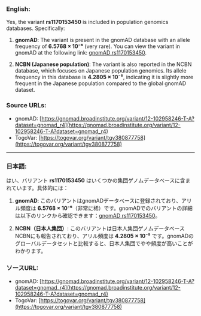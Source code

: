 ### English:
Yes, the variant **rs1170153450** is included in population genomics databases. Specifically:

1. **gnomAD**: The variant is present in the gnomAD database with an allele frequency of **6.5768 × 10⁻⁶** (very rare). You can view the variant in gnomAD at the following link: [gnomAD rs1170153450](https://gnomad.broadinstitute.org/variant/12-102958246-T-A?dataset=gnomad_r4).

2. **NCBN (Japanese population)**: The variant is also reported in the NCBN database, which focuses on Japanese population genomics. Its allele frequency in this database is **4.2805 × 10⁻⁵**, indicating it is slightly more frequent in the Japanese population compared to the global gnomAD dataset.

### Source URLs:
- gnomAD: [https://gnomad.broadinstitute.org/variant/12-102958246-T-A?dataset=gnomad_r4](https://gnomad.broadinstitute.org/variant/12-102958246-T-A?dataset=gnomad_r4)
- TogoVar: [https://togovar.org/variant/tgv380877758](https://togovar.org/variant/tgv380877758)

---

### 日本語:
はい、バリアント **rs1170153450** はいくつかの集団ゲノムデータベースに含まれています。具体的には：

1. **gnomAD**: このバリアントはgnomADデータベースに登録されており、アリル頻度は **6.5768 × 10⁻⁶**（非常に稀）です。gnomADでのバリアントの詳細は以下のリンクから確認できます：[gnomAD rs1170153450](https://gnomad.broadinstitute.org/variant/12-102958246-T-A?dataset=gnomad_r4)。

2. **NCBN（日本人集団）**: このバリアントは日本人集団ゲノムデータベースNCBNにも報告されており、アリル頻度は **4.2805 × 10⁻⁵** です。gnomADのグローバルデータセットと比較すると、日本人集団でやや頻度が高いことがわかります。

### ソースURL:
- gnomAD: [https://gnomad.broadinstitute.org/variant/12-102958246-T-A?dataset=gnomad_r4](https://gnomad.broadinstitute.org/variant/12-102958246-T-A?dataset=gnomad_r4)
- TogoVar: [https://togovar.org/variant/tgv380877758](https://togovar.org/variant/tgv380877758)